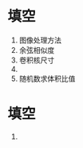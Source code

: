 # 填空 
1. 图像处理方法
2. 余弦相似度
3. 卷积核尺寸
4. 
5. 随机数求体积比值
# 填空
1. 
<!--stackedit_data:
eyJoaXN0b3J5IjpbLTE4MjE3NDczNDNdfQ==
-->